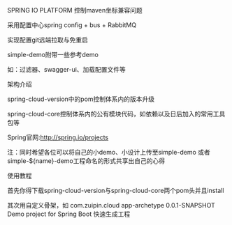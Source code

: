 SPRING IO PLATFORM 控制maven坐标兼容问题

采用配置中心spring config + bus + RabbitMQ

实现配置git远端拉取与免重启

simple-demo附带一些参考demo

如：过滤器、swagger-ui、加载配置文件等


架构介绍

spring-cloud-version中的pom控制体系内的版本升级

spring-cloud-core控制体系内的公有模块代码，如依赖以及日后加入的常用工具包等

Spring官网:http://spring.io/projects

注：同时希望各位可以将自己的小demo、小设计上传至simple-demo
    或者simple-${name}-demo工程命名的形式共享出自己的心得
    
使用教程

首先你得下载spring-cloud-version与spring-cloud-core两个pom头并且install

其次用自定义骨架，如
<archetype>
  <groupId>com.zuipin.cloud</groupId>
  <artifactId>app-archetype</artifactId>
  <version>0.0.1-SNAPSHOT</version>
  <description>Demo project for Spring Boot</description>
</archetype>
快速生成工程
